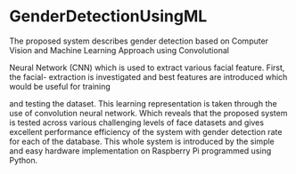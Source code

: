 # GenderDetectionUsingML
The proposed system describes gender
detection based on Computer Vision and Machine Learning Approach using Convolutional

Neural Network (CNN) which is used to extract various facial feature. First, the facial-
extraction is investigated and best features are introduced which would be useful for training

and testing the dataset. This learning representation is taken through the use of convolution
neural network. Which reveals that the proposed system is tested across various challenging
levels of face datasets and gives excellent performance efficiency of the system with gender
detection rate for each of the database. This whole system is introduced by the simple and easy
hardware implementation on Raspberry Pi programmed using Python.
